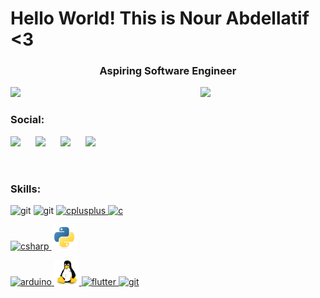 <h1 align="left">Hello World! This is Nour Abdellatif <3</h1>
<h3 align="center">Aspiring Software Engineer</h3>


<p align="center">
 
<img align='right' src="https://media.giphy.com/media/L5iCpBsEJN3E59BbxU/giphy.gif" width='200"'>

<p align="left">

 ![](https://komarev.com/ghpvc/?username=NourAbdellatif)



<h3 align="left"><b>Social:</b></h3>
<p align="left">
<a href="https://www.linkedin.com/in/nourabdellatif/">
  <img align="left" width="40px" src="https://cdn-icons.flaticon.com/png/512/3536/premium/3536505.png?token=exp=1660437431~hmac=d6a3c2d359f36a708bc29b79643df9bf" draggable="false" />
</a> 
<a href="mailto:noor.abdelatif@gmail.com">
  <img align="left" width="40px" src="https://cdn-icons-png.flaticon.com/512/5968/5968534.png" draggable="false" />
</a>
 <a href="https://www.quora.com/profile/Nour-Abdelatif-1">
  <img align="left" width="40px" src="https://cdn4.iconfinder.com/data/icons/logos-and-brands/512/271_Quora_logo-512.png" draggable="false" />
</a>
  <a href="https://twitter.com/LlGHT0">
  <img align="left" width="40px" src="https://cdn-icons.flaticon.com/png/512/3256/premium/3256013.png?token=exp=1660437555~hmac=8670cf109695befe26da1254089ee4a3" draggable="false" /><br><br>
   <br>
</a>
</p>
<h3 align="left"><b>Skills:</b></h3>
<p align="left">
 <img src="https://cdn-icons-png.flaticon.com/512/1051/1051277.png" alt="git" width="40" height="40"/>
 <img src="https://cdn-icons-png.flaticon.com/512/732/732190.png" alt="git" width="40" height="40"/>
 <a href="https://www.w3schools.com/cpp/" target="_blank"> <img src="https://img.icons8.com/plasticine/100/000000/react.png" alt="cplusplus" width="40" height="40"/> </a> 
  <a href="https://www.cprogramming.com/" target="_blank"> <img src="https://img.icons8.com/color/48/000000/django.png" alt="c" width="40" height="40"/> </a> 
  
  <a href="https://www.w3schools.com/cs/" target="_blank"> <img src="https://img.icons8.com/color/48/000000/c-plus-plus-logo.png" alt="csharp" width="40" height="40"/> </a> 
<a href="https://www.python.org" target="_blank"> <img src="https://raw.githubusercontent.com/devicons/devicon/master/icons/python/python-original.svg" alt="python" width="40" height="40"/> </a>
 
 <a href="https://www.arduino.cc/" target="_blank"> <img src="https://cdn.worldvectorlogo.com/logos/arduino-1.svg" alt="arduino" width="40" height="40"/> </a>
  <a href="https://www.linux.org/" target="_blank"> <img src="https://raw.githubusercontent.com/devicons/devicon/master/icons/linux/linux-original.svg" alt="linux" width="40" height="40"/> </a> 
  </a> 
  <a href="https://flutter.dev" target="_blank"> <img src="https://www.vectorlogo.zone/logos/flutterio/flutterio-icon.svg" alt="flutter" width="40" height="40"/> </a> 
  <a href="https://git-scm.com/" target="_blank"> <img src="https://www.vectorlogo.zone/logos/git-scm/git-scm-icon.svg" alt="git" width="40" height="40"/> </a> 
 
  </p>

</b>



